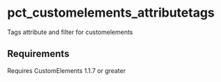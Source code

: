 pct_customelements_attributetags
===================================

Tags attribute and filter for customelements

Requirements
---

Requires CustomElements 1.1.7 or greater
